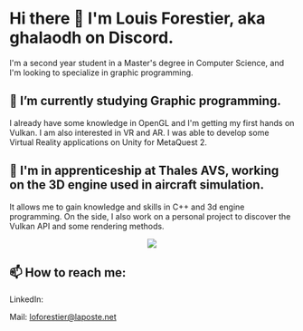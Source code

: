 # Hi there 👋 I'm Louis Forestier, aka ghalaodh on Discord.

I'm a second year student in a Master's degree in Computer Science, and I'm looking to specialize in graphic programming. 

## 🌱 I’m currently studying Graphic programming.
I already have some knowledge in OpenGL and I'm getting my first hands on Vulkan.
I am also interested in VR and AR. I was able to develop some Virtual Reality applications on Unity for MetaQuest 2.

## 🔭 I'm in apprenticeship at Thales AVS, working on the 3D engine used in aircraft simulation.
It allows me to gain knowledge and skills in C++ and 3d engine programming.
On the side, I also work on a personal project to discover the Vulkan API and some rendering methods.
<p align="center"><img src="https://github-readme-stats.vercel.app/api/top-langs/?username=louisforestier&layout=compact&theme=gotham" />
</p>

## 📫 How to reach me:
LinkedIn: <a href="https://linkedin.com/in/louis-forestier"><img src="https://cdn.jsdelivr.net/npm/simple-icons@3.0.1/icons/linkedin.svg"  height="15" width="15"/></a>

Mail: loforestier@laposte.net
